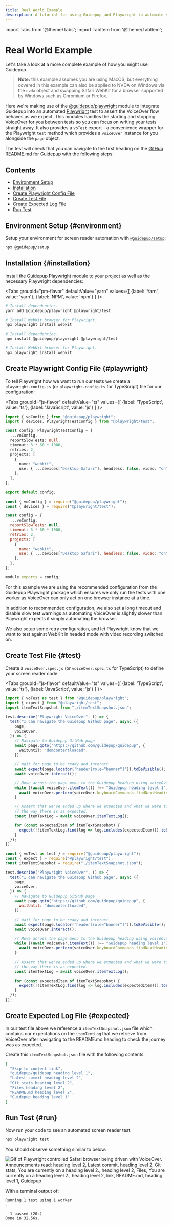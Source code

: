```yaml
---
title: Real World Example
description: A tutorial for using Guidepup and Playwright to automate VoiceOver for accessibility testing
---
```


import Tabs from '@theme/Tabs';
import TabItem from '@theme/TabItem';

# Real World Example

Let's take a look at a more complete example of how you might use Guidepup.

> **Note:** this example assumes you are using MacOS, but everything covered in this example can also be applied to NVDA on Windows via the `nvda` object and swapping Safari WebKit for a browser supported by Windows such as Chromium or Firefox.

Here we're making use of the [@guidepup/playwright](https://www.npmjs.com/package/@guidepup/playwright) module to integrate Guidepup into an automated [Playwright](https://playwright.dev/) test to assert the VoiceOver flow behaves as we expect. This modules handles the starting and stopping VoiceOver for you between tests so you can focus on writing your tests straight away. It also provides a `voTest` export - a convenience wrapper for the Playwright `test` method which provides a `voiceOver` instance for you alongside the `page` object.

The test will check that you can navigate to the first heading on the [GitHub README.md for Guidepup](https://github.com/guidepup/guidepup#guidepup) with the following steps:

## Contents

- [Environment Setup](./example#environment)
- [Installation](./example#installation)
- [Create Playwright Config File](./example#playwright)
- [Create Test File](./example#test)
- [Create Expected Log File](./example#expected)
- [Run Test](./example#run)

## Environment Setup {#environment}

Setup your environment for screen reader automation with [`@guidepup/setup`](https://www.npmjs.com/package/@guidepup/setup):

```bash
npx @guidepup/setup
```

## Installation {#installation}

Install the Guidepup Playwright module to your project as well as the necessary Playwright dependencies:

<Tabs
  groupId="pm-flavor"
  defaultValue="yarn"
  values={[
    {label: 'Yarn', value: 'yarn'},
    {label: 'NPM', value: 'npm'}
  ]
}>
<TabItem value="yarn">

```bash
# Install dependencies.
yarn add @guidepup/playwright @playwright/test

# Install WebKit browser for Playwright.
npx playwright install webkit
```

</TabItem>
<TabItem value="npm">

```bash
# Install dependencies.
npm install @guidepup/playwright @playwright/test

# Install WebKit browser for Playwright.
npx playwright install webkit
```

</TabItem>
</Tabs>

## Create Playwright Config File {#playwright}

To tell Playwright how we want to run our tests we create a `playwright.config.js` (or `playwright.config.ts` for TypeScript) file for our configuration:

<Tabs
groupId="js-flavor"
defaultValue="ts"
values={[
{label: 'TypeScript', value: 'ts'},
{label: 'JavaScript', value: 'js'}
]
}>
<TabItem value="ts">

```ts
import { voConfig } from "@guidepup/playwright";
import { devices, PlaywrightTestConfig } from "@playwright/test";

const config: PlaywrightTestConfig = {
  ...voConfig,
  reportSlowTests: null,
  timeout: 3 * 60 * 1000,
  retries: 2,
  projects: [
    {
      name: "webkit",
      use: { ...devices["Desktop Safari"], headless: false, video: "on" },
    },
  ],
};

export default config;
```

</TabItem>
<TabItem value="js">

```js
const { voConfig } = require("@guidepup/playwright");
const { devices } = require("@playwright/test");

const config = {
  ...voConfig,
  reportSlowTests: null,
  timeout: 3 * 60 * 1000,
  retries: 2,
  projects: [
    {
      name: "webkit",
      use: { ...devices["Desktop Safari"], headless: false, video: "on" },
    },
  ],
};

module.exports = config;
```

</TabItem>
</Tabs>

For this example we are using the recommended configuration from the Guidepup Playwright package which ensures we only run the tests with one worker as VoiceOver can only act on one browser instance at a time.

In addition to recommended configuration, we also set a long timeout and disable slow test warnings as automating VoiceOver is slightly slower than Playwright expects if simply automating the browser.

We also setup some retry configuration, and let Playwright know that we want to test against WebKit in headed mode with video recording switched on.

## Create Test File {#test}

Create a `voiceOver.spec.js` (or `voiceOver.spec.ts` for TypeScript) to define your screen reader code:

<Tabs
groupId="js-flavor"
defaultValue="ts"
values={[
{label: 'TypeScript', value: 'ts'},
{label: 'JavaScript', value: 'js'}
]
}>
<TabItem value="ts">

```ts
import { voTest as test } from "@guidepup/playwright";
import { expect } from "@playwright/test";
import itemTextSnapshot from "./itemTextSnapshot.json";

test.describe("Playwright VoiceOver", () => {
  test("I can navigate the Guidepup Github page", async ({
    page,
    voiceOver,
  }) => {
    // Navigate to Guidepup GitHub page
    await page.goto("https://github.com/guidepup/guidepup", {
      waitUntil: "domcontentloaded",
    });

    // Wait for page to be ready and interact
    await expect(page.locator('header[role="banner"]')).toBeVisible();
    await voiceOver.interact();

    // Move across the page menu to the Guidepup heading using VoiceOver
    while ((await voiceOver.itemText()) !== "Guidepup heading level 1") {
      await voiceOver.perform(voiceOver.keyboardCommands.findNextHeading);
    }

    // Assert that we've ended up where we expected and what we were told on
    // the way there is as expected.
    const itemTextLog = await voiceOver.itemTextLog();

    for (const expectedItem of itemTextSnapshot) {
      expect(!!itemTextLog.find(log => log.includes(expectedItem))).toBe(true);
    }
  });
});
```

</TabItem>
<TabItem value="js">

```js
const { voTest as test } = require("@guidepup/playwright");
const { expect } = require("@playwright/test");
const itemTextSnapshot = require("./itemTextSnapshot.json");

test.describe("Playwright VoiceOver", () => {
  test("I can navigate the Guidepup Github page", async ({
    page,
    voiceOver,
  }) => {
    // Navigate to Guidepup GitHub page
    await page.goto("https://github.com/guidepup/guidepup", {
      waitUntil: "domcontentloaded",
    });

    // Wait for page to be ready and interact
    await expect(page.locator('header[role="banner"]')).toBeVisible();
    await voiceOver.interact();

    // Move across the page menu to the Guidepup heading using VoiceOver
    while ((await voiceOver.itemText()) !== "Guidepup heading level 1") {
      await voiceOver.perform(voiceOver.keyboardCommands.findNextHeading);
    }

    // Assert that we've ended up where we expected and what we were told on
    // the way there is as expected.
    const itemTextLog = await voiceOver.itemTextLog();

    for (const expectedItem of itemTextSnapshot) {
      expect(!!itemTextLog.find(log => log.includes(expectedItem))).toBe(true);
    }
  });
});
```

</TabItem>
</Tabs>

## Create Expected Log File {#expected}

In our test file above we reference a `itemTextSnapshot.json` file which contains our expectations on the `itemTextLog` that we retrieve from VoiceOver after navigating to the README.md heading to check the journey was as expected.

Create this `itemTextSnapshot.json` file with the following contents:

```json
[
  "Skip to content link",
  "guidepup/guidepup heading level 1",
  "Latest commit heading level 2",
  "Git stats heading level 2",
  "Files heading level 2",
  "README.md heading level 2",
  "Guidepup heading level 1"
]
```

## Run Test {#run}

Now run your code to see an automated screen reader test.

```bash
npx playwright test
```

You should observe something similar to below:

![Gif of Playwright controlled Safari browser being driven with VoiceOver. Announcements read: heading level 2, Latest commit, heading level 2, Git stats, You are currently on a heading level 2., heading level 2, Files, You are currently on a heading level 2., heading level 2, link, README.md, heading level 1, Guidepup](/img/playwright-voiceover.gif)

With a terminal output of:

```console
Running 1 test using 1 worker
·

  1 passed (20s)
Done in 32.56s.
```
